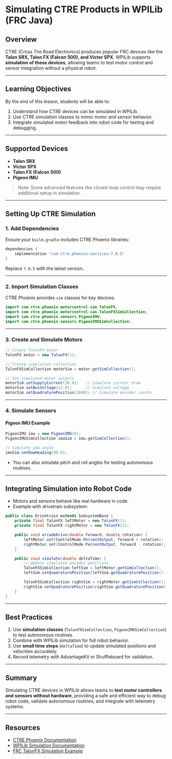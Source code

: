 # Simulating CTRE Products in WPILib (FRC Java)

## Overview

CTRE (Cross The Road Electronics) produces popular FRC devices like the **Talon SRX, Talon FX (Falcon 500), and Victor SPX**.
WPILib supports **simulation of these devices**, allowing teams to test motor control and sensor integration without a physical robot.

---

## Learning Objectives

By the end of this lesson, students will be able to:

1. Understand how CTRE devices can be simulated in WPILib.
2. Use CTRE simulation classes to mimic motor and sensor behavior.
3. Integrate simulated motor feedback into robot code for testing and debugging.

---

## Supported Devices

* **Talon SRX**
* **Victor SPX**
* **Talon FX (Falcon 500)**
* **Pigeon IMU**

> Note: Some advanced features like closed-loop control may require additional setup in simulation.

---

## Setting Up CTRE Simulation

### 1. Add Dependencies

Ensure your `build.gradle` includes CTRE Phoenix libraries:

```gradle
dependencies {
    implementation "com.ctre.phoenix:services:7.0.5"
}
```

Replace `7.0.5` with the latest version.

---

### 2. Import Simulation Classes

CTRE Phoenix provides `sim` classes for key devices:

```java
import com.ctre.phoenix.motorcontrol.can.TalonFX;
import com.ctre.phoenix.motorcontrol.can.TalonFXSimCollection;
import com.ctre.phoenix.sensors.PigeonIMU;
import com.ctre.phoenix.sensors.PigeonIMUSimCollection;
```

---

### 3. Create and Simulate Motors

```java
// Create TalonFX motor
TalonFX motor = new TalonFX(1);

// Create simulation collection
TalonFXSimCollection motorSim = motor.getSimCollection();

// Set simulated motor outputs
motorSim.setSupplyCurrent(30.0);   // Simulate current draw
motorSim.setBusVoltage(12.0);      // Simulate voltage
motorSim.setQuadraturePosition(2048); // Simulate encoder counts
```

---

### 4. Simulate Sensors

#### Pigeon IMU Example

```java
PigeonIMU imu = new PigeonIMU(0);
PigeonIMUSimCollection imuSim = imu.getSimCollection();

// Simulate yaw angle
imuSim.setRawHeading(90.0);
```

* You can also simulate pitch and roll angles for testing autonomous routines.

---

## Integrating Simulation into Robot Code

* Motors and sensors behave like real hardware in code.
* Example with drivetrain subsystem:

```java
public class Drivetrain extends SubsystemBase {
    private final TalonFX leftMotor = new TalonFX(1);
    private final TalonFX rightMotor = new TalonFX(2);

    public void arcadeDrive(double forward, double rotation) {
        leftMotor.set(ControlMode.PercentOutput, forward + rotation);
        rightMotor.set(ControlMode.PercentOutput, forward - rotation);
    }

    public void simulate(double deltaTime) {
        // Update simulated encoder positions
        TalonFXSimCollection leftSim = leftMotor.getSimCollection();
        leftSim.setQuadraturePosition(leftSim.getQuadraturePosition() + 100 * deltaTime);

        TalonFXSimCollection rightSim = rightMotor.getSimCollection();
        rightSim.setQuadraturePosition(rightSim.getQuadraturePosition() + 100 * deltaTime);
    }
}
```

---

## Best Practices

1. Use **simulation classes** (`TalonFXSimCollection`, `PigeonIMUSimCollection`) to test autonomous routines.
2. Combine with WPILib simulation for full robot behavior.
3. Use **small time steps** (`deltaTime`) to update simulated positions and velocities accurately.
4. Record telemetry with AdvantageKit or Shuffleboard for validation.

---

## Summary

Simulating CTRE devices in WPILib allows teams to **test motor controllers and sensors without hardware**, providing a safe and efficient way to debug robot code, validate autonomous routines, and integrate with telemetry systems.

---

## Resources

* [CTRE Phoenix Documentation](https://www.ctr-electronics.com/)
* [WPILib Simulation Documentation](https://docs.wpilib.org/en/stable/docs/software/simulation/index.html)
* [FRC TalonFX Simulation Example](https://github.com/wpilibsuite/allwpilib/tree/main/wpilibjExamples/src/main/java/edu/wpi/first/wpil)
